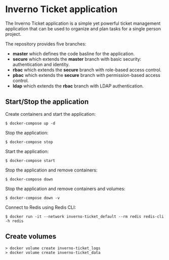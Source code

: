 # Inverno Ticket application

The Inverno Ticket application is a simple yet powerful ticket management application that can be used to organize and plan tasks for a single person project.

The repository provides five branches:

- **master** which defines the code basline for the application.
- **secure** which extends the **master** branch with basic security: authentication and identity.
- **rbac** which extends the **secure** branch with role-based access control.
- **pbac** which extends the **secure** branch with permission-based access control.
- **ldap** which extends the **rbac** branch with LDAP authentication.

## Start/Stop the application

Create containers and start the application:

```
$ docker-compose up -d
```

Stop the application:

```
$ docker-compose stop
```

Start the application:

```
$ docker-compose start
```

Stop the application and remove containers:

```
$ docker-compose down
```

Stop the application and remove containers and volumes:

```
$ docker-compose down -v
```

Connect to Redis using Redis CLI:

```
$ docker run -it --network inverno-ticket_default --rm redis redis-cli -h redis
```

## Create volumes

```
> docker volume create inverno-ticket_logs
> docker volume create inverno-ticket_data
```
